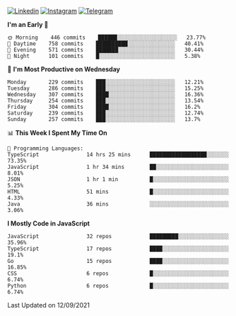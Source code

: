 [![Linkedin](https://img.shields.io/badge/-Archie-blue?style=flat-square&labelColor=gray&logo=Linkedin&logoColor=white&link=https://www.linkedin.com/in/archisdi)](https://www.linkedin.com/in/archisdi)
[![Instagram](https://img.shields.io/badge/-@archisdi-orange?style=flat-square&labelColor=gray&logo=Instagram&logoColor=white&link=https://www.instagram.com/archisdi)](https://www.instagram.com/archisdi)
[![Telegram](https://img.shields.io/badge/-aai-informational?style=flat-square&labelColor=gray&logo=telegram&logoColor=white&link=https://t.me/archisdi)](https://t.me/archisdi)

<!--START_SECTION:waka-->
**I'm an Early 🐤** 

```text
🌞 Morning    446 commits    ██████░░░░░░░░░░░░░░░░░░░   23.77% 
🌆 Daytime    758 commits    ██████████░░░░░░░░░░░░░░░   40.41% 
🌃 Evening    571 commits    ███████░░░░░░░░░░░░░░░░░░   30.44% 
🌙 Night      101 commits    █░░░░░░░░░░░░░░░░░░░░░░░░   5.38%

```
📅 **I'm Most Productive on Wednesday** 

```text
Monday       229 commits    ███░░░░░░░░░░░░░░░░░░░░░░   12.21% 
Tuesday      286 commits    ███░░░░░░░░░░░░░░░░░░░░░░   15.25% 
Wednesday    307 commits    ████░░░░░░░░░░░░░░░░░░░░░   16.36% 
Thursday     254 commits    ███░░░░░░░░░░░░░░░░░░░░░░   13.54% 
Friday       304 commits    ████░░░░░░░░░░░░░░░░░░░░░   16.2% 
Saturday     239 commits    ███░░░░░░░░░░░░░░░░░░░░░░   12.74% 
Sunday       257 commits    ███░░░░░░░░░░░░░░░░░░░░░░   13.7%

```


📊 **This Week I Spent My Time On** 

```text
💬 Programming Languages: 
TypeScript               14 hrs 25 mins      ██████████████████░░░░░░░   73.35% 
JavaScript               1 hr 34 mins        ██░░░░░░░░░░░░░░░░░░░░░░░   8.01% 
JSON                     1 hr 1 min          █░░░░░░░░░░░░░░░░░░░░░░░░   5.25% 
HTML                     51 mins             █░░░░░░░░░░░░░░░░░░░░░░░░   4.33% 
Java                     36 mins             ░░░░░░░░░░░░░░░░░░░░░░░░░   3.06%

```

**I Mostly Code in JavaScript** 

```text
JavaScript               32 repos            █████████░░░░░░░░░░░░░░░░   35.96% 
TypeScript               17 repos            ████░░░░░░░░░░░░░░░░░░░░░   19.1% 
Go                       15 repos            ████░░░░░░░░░░░░░░░░░░░░░   16.85% 
CSS                      6 repos             █░░░░░░░░░░░░░░░░░░░░░░░░   6.74% 
Python                   6 repos             █░░░░░░░░░░░░░░░░░░░░░░░░   6.74%

```



 Last Updated on 12/09/2021
<!--END_SECTION:waka-->